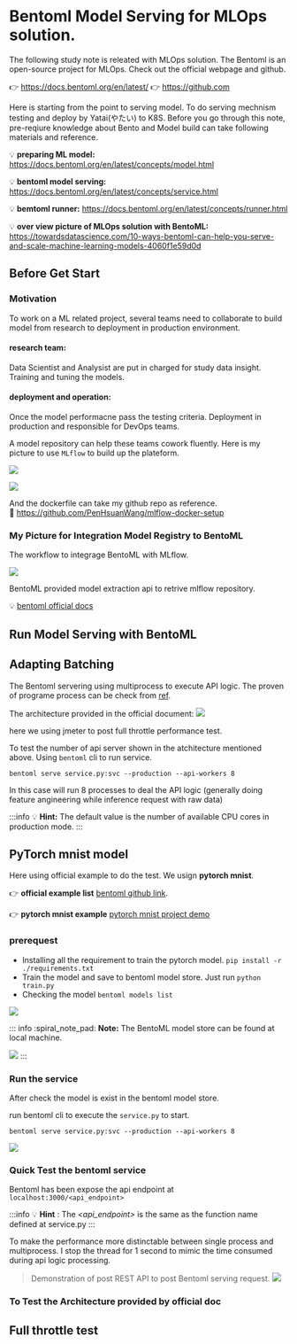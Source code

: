# Bentoml Model Serving for MLOps solution.

The following study note is releated with MLOps solution.
The Bentoml is an open-source project for MLOps. Check out the official webpage and github.

:point_right: https://docs.bentoml.org/en/latest/
:point_right: https://github.com

Here is starting from the point to serving model.
To do serving mechnism testing and deploy by Yatai(やたい) to K8S.
Before you go through this note, pre-reqiure knowledge about Bento and Model build can take following materials and reference.

:bulb: **preparing ML model:** https://docs.bentoml.org/en/latest/concepts/model.html

:bulb: **bentoml model serving:** https://docs.bentoml.org/en/latest/concepts/service.html

:bulb: **bemtoml runner:** https://docs.bentoml.org/en/latest/concepts/runner.html

:bulb: **over view picture of MLOps solution with BentoML:**
https://towardsdatascience.com/10-ways-bentoml-can-help-you-serve-and-scale-machine-learning-models-4060f1e59d0d

## Before Get Start

### Motivation
To work on a ML related project, several teams need to collaborate to build model from research to deployment in production environment.

#### research team:
Data Scientist and Analysist are put in charged for study data insight. Training and tuning the models.

#### deployment and operation:
Once the model performacne pass the testing criteria. Deployment in production and responsible for DevOps teams.

A model repository can help these teams cowork fluently. Here is my picture to use `MLflow` to build up the plateform. 

![](https://i.imgur.com/X6ev5PN.png)

![](https://i.imgur.com/yxlmTj7.png)

And the dockerfile can take my github repo as reference.  
:link: https://github.com/PenHsuanWang/mlflow-docker-setup


### My Picture for Integration Model Registry to BentoML

The workflow to integrage BentoML with MLflow.

![](https://i.imgur.com/qM7crjH.png)

BentoML provided model extraction api to retrive mlflow repository.

:bulb: [bentoml official docs](https://docs.bentoml.org/en/latest/reference/frameworks/mlflow.html)



## Run Model Serving with BentoML

## Adapting Batching

The Bentoml servering using multiprocess to execute API logic. The proven of programe process can be check from [ref]().

The architecture provided in the official document:
![](https://i.imgur.com/9vMF3Dn.png)

here we using jmeter to post full throttle performance test.

To test the number of api server shown in the atchitecture mentioned above. Using `bentoml` cli to run service.
```
bentoml serve service.py:svc --production --api-workers 8
```

In this case will run 8 processes to deal the API logic (generally doing feature angineering while inference request with raw data)

:::info
:bulb: **Hint:** The default value is the number of available CPU cores in production mode.
:::

## PyTorch mnist model
Here using official example to do the test. We usign **pytorch mnist**.

:point_right: **official example list** [bentoml github link](https://github.com/bentoml/BentoML/tree/main/examples).  

:point_right: **pytorch mnist example** [pytorch mnist project demo](https://github.com/bentoml/BentoML/tree/main/examples/pytorch_mnist)

### prerequest

* Installing all the requirement to train the pytorch model.
    ```pip install -r ./requirements.txt```
* Train the model and save to bentoml model store. Just run ```python train.py```
* Checking the model ```bentoml models list```

![](https://i.imgur.com/TtVxid7.png)

::: info
:spiral_note_pad: 
**Note:**  The BentoML model store can be found at local machine.  

![](https://i.imgur.com/oX5Rp1l.png)
:::

### Run the service

After check the model is exist in the bentoml model store.



run bentoml cli to execute the `service.py` to start.
```
bentoml serve service.py:svc --production --api-workers 8
```

![](https://i.imgur.com/gXOtqKH.png)


### Quick Test the bentoml service

Bentoml has been expose the api endpoint at `localhost:3000/<api_endpoint>`

:::info
:bulb: **Hint** : 
The _<api_endpoint>_ is the same as the function name defined at service.py
:::

To make the performance more distinctable between single process and multiprocess. I stop the thread for 1 second to mimic the time consumed during api logic processing.

> Demonstration of post REST API to post  Bentoml serving request.
![](https://i.imgur.com/U3HNiqd.gif)

### To Test the Architecture provided by official doc




## Full throttle test



